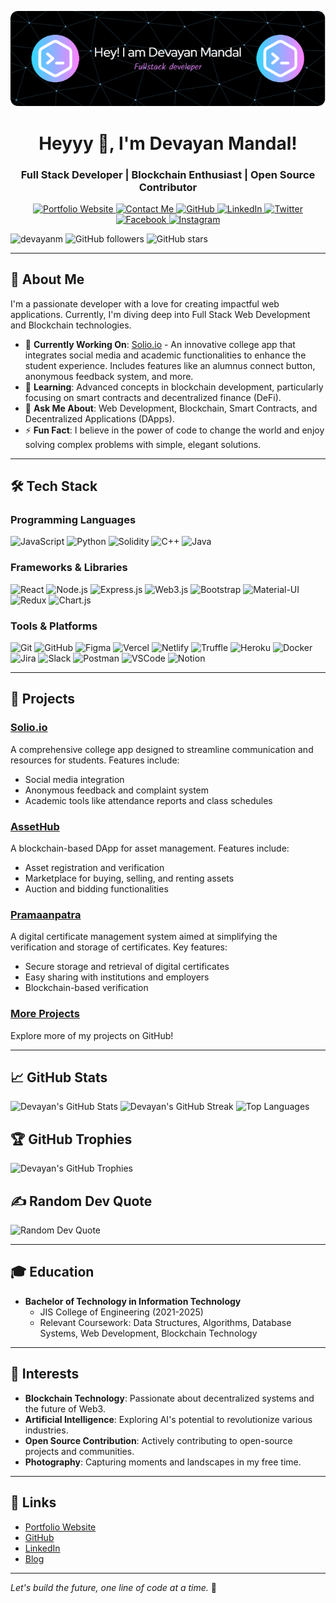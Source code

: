 ![MasterHead](./github-header.png)

<h1 align="center">Heyyy 👋, I'm Devayan Mandal!</h1>
<h3 align="center"> Full Stack Developer | Blockchain Enthusiast | Open Source Contributor </h3>

<p align="center">
  <a href="https://devayan.netlify.app/" target="_blank">
    <img src="https://img.shields.io/badge/Portfolio-000000?style=for-the-badge&logo=about.me&logoColor=white" alt="Portfolio Website" />
  </a>
  <a href="mailto:devayan9689@gmail.com">
    <img src="https://img.shields.io/badge/Contact%20Me-0078D4?style=for-the-badge&logo=gmail&logoColor=white" alt="Contact Me" />
  </a>
  <a href="https://github.com/DevayanM" target="_blank">
    <img src="https://img.shields.io/badge/GitHub-181717?style=for-the-badge&logo=github&logoColor=white" alt="GitHub" />
  </a>
  <a href="https://www.linkedin.com/in/devayan-mandal/" target="_blank">
    <img src="https://img.shields.io/badge/LinkedIn-0A66C2?style=for-the-badge&logo=linkedin&logoColor=white" alt="LinkedIn" />
  </a>
  <a href="https://twitter.com/DevayanM" target="_blank">
    <img src="https://img.shields.io/badge/Twitter-1DA1F2?style=for-the-badge&logo=twitter&logoColor=white" alt="Twitter" />
  </a>
  <a href="https://www.facebook.com/devayan.mandal" target="_blank">
    <img src="https://img.shields.io/badge/Facebook-1877F2?style=for-the-badge&logo=facebook&logoColor=white" alt="Facebook" />
  </a>
  <a href="https://instagram.com/devayan.mandal" target="_blank">
    <img src="https://img.shields.io/badge/Instagram-E4405F?style=for-the-badge&logo=instagram&logoColor=white" alt="Instagram" />
  </a>
</p>


<p align="left">
  <img src="https://komarev.com/ghpvc/?username=devayanm&label=Profile%20views&color=0e75b6&style=flat" alt="devayanm" />
  <img src="https://img.shields.io/github/followers/devayanm?label=Followers" alt="GitHub followers" />
  <img src="https://img.shields.io/github/stars/devayanm?label=Stars" alt="GitHub stars" />
</p>

---

## 🌟 About Me
I'm a passionate developer with a love for creating impactful web applications. Currently, I'm diving deep into Full Stack Web Development and Blockchain technologies.

- 🔭 **Currently Working On**: [Solio.io](https://github.com/devayanm/solio.io) - An innovative college app that integrates social media and academic functionalities to enhance the student experience. Includes features like an alumnus connect button, anonymous feedback system, and more.
- 🌱 **Learning**: Advanced concepts in blockchain development, particularly focusing on smart contracts and decentralized finance (DeFi).
- 💬 **Ask Me About**: Web Development, Blockchain, Smart Contracts, and Decentralized Applications (DApps).
- ⚡ **Fun Fact**: I believe in the power of code to change the world and enjoy solving complex problems with simple, elegant solutions.

---

## 🛠️ Tech Stack

### Programming Languages
<p align="left">
  <img src="https://img.shields.io/badge/JavaScript-323330?style=for-the-badge&logo=javascript&logoColor=F7DF1E" alt="JavaScript" />
  <img src="https://img.shields.io/badge/Python-3670A0?style=for-the-badge&logo=python&logoColor=ffdd54" alt="Python" />
  <img src="https://img.shields.io/badge/Solidity-363636?style=for-the-badge&logo=solidity&logoColor=white" alt="Solidity" />
  <img src="https://img.shields.io/badge/C++-00599C?style=for-the-badge&logo=c%2B%2B&logoColor=white" alt="C++" />
  <img src="https://img.shields.io/badge/Java-007396?style=for-the-badge&logo=java&logoColor=white" alt="Java" />
</p>

### Frameworks & Libraries
<p align="left">
  <img src="https://img.shields.io/badge/React-20232a?style=for-the-badge&logo=react&logoColor=61DAFB" alt="React" />
  <img src="https://img.shields.io/badge/Node.js-43853D?style=for-the-badge&logo=node.js&logoColor=white" alt="Node.js" />
  <img src="https://img.shields.io/badge/Express.js-404d59?style=for-the-badge&logo=express&logoColor=61DAFB" alt="Express.js" />
  <img src="https://img.shields.io/badge/Web3.js-F16822?style=for-the-badge&logo=web3.js&logoColor=white" alt="Web3.js" />
  <img src="https://img.shields.io/badge/Bootstrap-563D7C?style=for-the-badge&logo=bootstrap&logoColor=white" alt="Bootstrap" />
  <img src="https://img.shields.io/badge/Material--UI-0081CB?style=for-the-badge&logo=material-ui&logoColor=white" alt="Material-UI" />
  <img src="https://img.shields.io/badge/Redux-764ABC?style=for-the-badge&logo=redux&logoColor=white" alt="Redux" />
  <img src="https://img.shields.io/badge/Chart.js-FF6384?style=for-the-badge&logo=chartdotjs&logoColor=white" alt="Chart.js" />
</p>

### Tools & Platforms
<p align="left">
  <img src="https://img.shields.io/badge/Git-F05032?style=for-the-badge&logo=git&logoColor=white" alt="Git" />
  <img src="https://img.shields.io/badge/GitHub-181717?style=for-the-badge&logo=github&logoColor=white" alt="GitHub" />
  <img src="https://img.shields.io/badge/Figma-F24E1E?style=for-the-badge&logo=figma&logoColor=white" alt="Figma" />
  <img src="https://img.shields.io/badge/Vercel-000000?style=for-the-badge&logo=vercel&logoColor=white" alt="Vercel" />
  <img src="https://img.shields.io/badge/Netlify-00C7B7?style=for-the-badge&logo=netlify&logoColor=white" alt="Netlify" />
  <img src="https://img.shields.io/badge/Truffle-5E6E01?style=for-the-badge&logo=truffle&logoColor=white" alt="Truffle" />
  <img src="https://img.shields.io/badge/Heroku-430098?style=for-the-badge&logo=heroku&logoColor=white" alt="Heroku" />
  <img src="https://img.shields.io/badge/Docker-2496ED?style=for-the-badge&logo=docker&logoColor=white" alt="Docker" />
  <img src="https://img.shields.io/badge/Jira-0052CC?style=for-the-badge&logo=jira&logoColor=white" alt="Jira" />
  <img src="https://img.shields.io/badge/Slack-4A154B?style=for-the-badge&logo=slack&logoColor=white" alt="Slack" />
  <img src="https://img.shields.io/badge/Postman-FF6C37?style=for-the-badge&logo=postman&logoColor=white" alt="Postman" />
  <img src="https://img.shields.io/badge/Visual_Studio_Code-0078D4?style=for-the-badge&logo=visual-studio-code&logoColor=white" alt="VSCode" />
  <img src="https://img.shields.io/badge/Notion-000000?style=for-the-badge&logo=notion&logoColor=white" alt="Notion" />
</p>

---

## 🚀 Projects
### [Solio.io](https://github.com/devayanm/solio.io)
A comprehensive college app designed to streamline communication and resources for students. Features include:
- Social media integration
- Anonymous feedback and complaint system
- Academic tools like attendance reports and class schedules

### [AssetHub](https://github.com/devayanm/assethub)
A blockchain-based DApp for asset management. Features include:
- Asset registration and verification
- Marketplace for buying, selling, and renting assets
- Auction and bidding functionalities

### [Pramaanpatra](https://github.com/devayanm/pramaanpatra)
A digital certificate management system aimed at simplifying the verification and storage of certificates. Key features:
- Secure storage and retrieval of digital certificates
- Easy sharing with institutions and employers
- Blockchain-based verification

### [More Projects](https://github.com/devayanm?tab=repositories)
Explore more of my projects on GitHub!

---

## 📈 GitHub Stats
<p align="left">
  <img src="https://github-readme-stats.vercel.app/api?username=devayanm&theme=gotham&hide_border=false&include_all_commits=true&count_private=true" alt="Devayan's GitHub Stats" />
  <img src="https://github-readme-streak-stats.herokuapp.com/?user=devayanm&theme=gotham&hide_border=false" alt="Devayan's GitHub Streak" />
  <img src="https://github-readme-stats.vercel.app/api/top-langs/?username=devayanm&theme=gotham&hide_border=false&include_all_commits=true&count_private=true&layout=compact" alt="Top Languages" />
</p>

## 🏆 GitHub Trophies
<p align="left">
  <img src="https://github-profile-trophy.vercel.app/?username=devayanm&theme=dark_dimmed&no-frame=false&no-bg=true&margin-w=4" alt="Devayan's GitHub Trophies" />
</p>

## ✍️ Random Dev Quote
<p align="left">
  <img src="https://quotes-github-readme.vercel.app/api?type=vetical&theme=tokyonight" alt="Random Dev Quote" />
</p>

---

## 🎓 Education
- **Bachelor of Technology in Information Technology**
  - JIS College of Engineering (2021-2025)
  - Relevant Coursework: Data Structures, Algorithms, Database Systems, Web Development, Blockchain Technology

---


## 🌟 Interests
- **Blockchain Technology**: Passionate about decentralized systems and the future of Web3.
- **Artificial Intelligence**: Exploring AI's potential to revolutionize various industries.
- **Open Source Contribution**: Actively contributing to open-source projects and communities.
- **Photography**: Capturing moments and landscapes in my free time.

---

## 🔗 Links
- [Portfolio Website](https://devayan.netlify.app/)
- [GitHub](https://github.com/devayanm)
- [LinkedIn](https://www.linkedin.com/in/devayan-mandal/)
- [Blog](https://devayanm.hashnode.dev/)

---

*Let's build the future, one line of code at a time.* 🚀
